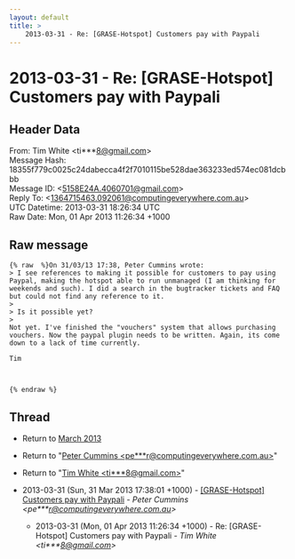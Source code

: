 ```yaml
---
layout: default
title: >
    2013-03-31 - Re: [GRASE-Hotspot] Customers pay with Paypali
---
```


# 2013-03-31 - Re: [GRASE-Hotspot] Customers pay with Paypali

## Header Data

From: Tim White \<ti***8@gmail.com\><br>
Message Hash: 18355f779c0025c24dabecca4f2f7010115be528dae363233ed574ec081dcbbb<br>
Message ID: \<5158E24A.4060701@gmail.com\><br>
Reply To: \<1364715463.092061@computingeverywhere.com.au\><br>
UTC Datetime: 2013-03-31 18:26:34 UTC<br>
Raw Date: Mon, 01 Apr 2013 11:26:34 +1000<br>

## Raw message

```
{% raw  %}On 31/03/13 17:38, Peter Cummins wrote:
> I see references to making it possible for customers to pay using Paypal, making the hotspot able to run unmanaged (I am thinking for weekends and such). I did a search in the bugtracker tickets and FAQ but could not find any reference to it.
>
> Is it possible yet?
>
Not yet. I've finished the "vouchers" system that allows purchasing 
vouchers. Now the paypal plugin needs to be written. Again, its come 
down to a lack of time currently.

Tim



{% endraw %}
```

## Thread

+ Return to [March 2013](/archive/2013/03)

+ Return to "[Peter Cummins <pe***r<span>@</span>computingeverywhere.com.au>](/authors/pe___r_at_computingeverywhere_com_au)"
+ Return to "[Tim White <ti***8<span>@</span>gmail.com>](/authors/ti___8_at_gmail_com)"

+ 2013-03-31 (Sun, 31 Mar 2013 17:38:01 +1000) - [[GRASE-Hotspot] Customers pay with Paypali](/archive/2013/03/511680b71e04fedb8573f2ac991b8c6229748ca918a3fbc7b6d855378740f1eb) - _Peter Cummins \<pe***r@computingeverywhere.com.au\>_
  + 2013-03-31 (Mon, 01 Apr 2013 11:26:34 +1000) - Re: [GRASE-Hotspot] Customers pay with Paypali - _Tim White \<ti***8@gmail.com\>_

